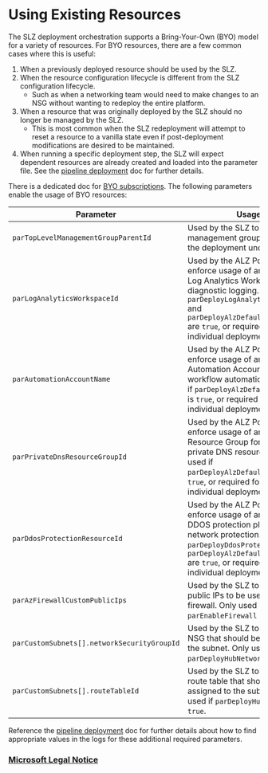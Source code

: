 # Using Existing Resources

The SLZ deployment orchestration supports a Bring-Your-Own (BYO) model for a variety of resources. For BYO resources, there are a few common cases where this is useful:

1. When a previously deployed resource should be used by the SLZ.
2. When the resource configuration lifecycle is different from the SLZ configuration lifecycle.
    * Such as when a networking team would need to make changes to an NSG without wanting to redeploy the entire platform.
3. When a resource that was originally deployed by the SLZ should no longer be managed by the SLZ.
    * This is most common when the SLZ redeployment will attempt to reset a resource to a vanilla state even if post-deployment modifications are desired to be maintained.
4. When running a specific deployment step, the SLZ will expect dependent resources are already created and loaded into the parameter file. See the [pipeline deployment](./Pipeline-Deployments.md) doc for further details.

There is a dedicated doc for [BYO subscriptions](./Using-Existing-Subscriptions.md). The following parameters enable the usage of BYO resources:

|Parameter|Usage|
|---------|-------------------|
|`parTopLevelManagementGroupParentId`|Used by the SLZ to specify the management group to create the deployment under.|
|`parLogAnalyticsWorkspaceId`|Used by the ALZ Policies to enforce usage of an existing Log Analytics Workspace for diagnostic logging. Only used if `parDeployLogAnalyticsWorkspace` and `parDeployAlzDefaultPolicies` are `true`, or required for the individual deployment step.|
|`parAutomationAccountName`|Used by the ALZ Policies to enforce usage of an existing Automation Account for workflow automation. Only used if `parDeployAlzDefaultPolicies` is `true`, or required for the individual deployment step.|
|`parPrivateDnsResourceGroupId`|Used by the ALZ Policies to enforce usage of an existing Resource Group for hosting private DNS resources. Only used if `parDeployAlzDefaultPolicies` is `true`, or required for the individual deployment step.|
|`parDdosProtectionResourceId`|Used by the ALZ Policies to enforce usage of an existing DDOS protection plan for network protection. Only used if `parDeployDdosProtection` and `parDeployAlzDefaultPolicies` are `true`,  or required for the individual deployment step.|
|`parAzFirewallCustomPublicIps`|Used by the SLZ to specify the public IPs to be used by the firewall. Only used if `parEnableFirewall` is `true`.|
|`parCustomSubnets[].networkSecurityGroupId`|Used by the SLZ to specify the NSG that should be assigned to the subnet. Only used if `parDeployHubNetwork` is `true`.|
|`parCustomSubnets[].routeTableId`|Used by the SLZ to specify the route table that should be assigned to the subnet. Only used if `parDeployHubNetwork` is `true`.|

Reference the [pipeline deployment](./Pipeline-Deployments.md#required-parameters) doc for further details about how to find appropriate values in the logs for these additional required parameters.

### [Microsoft Legal Notice](../NOTICE.md)
